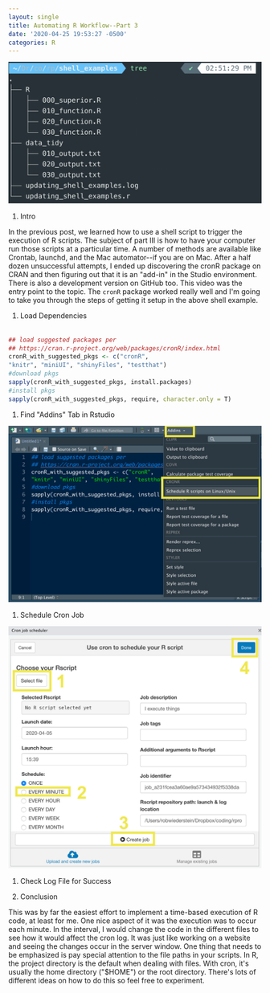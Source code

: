 ```yaml
---
layout: single
title: Automating R Workflow--Part 3
date: '2020-04-25 19:53:27 -0500'
categories: R
---
```


![tree](/assets/images/post/20200405.png)

1. Intro

In the previous post, we learned how to use a shell script to trigger the execution of R scripts. The subject of part III is how to have your computer run those scripts at a particular time. A number of methods are available like Crontab, launchd, and the Mac automator--if you are on Mac. After a half dozen unsuccessful attempts, I ended up discovering the cronR package on CRAN and then figuring out that it is an "add-in" in the Studio environment. There is also a development version on GitHub too. This video was the entry point to the topic. The `cronR` package worked really well and I'm going to take you through the steps of getting it setup in the above shell example.

1. Load Dependencies

```r

## load suggested packages per
## https://cran.r-project.org/web/packages/cronR/index.html
cronR_with_suggested_pkgs <- c("cronR",
"knitr", "miniUI", "shinyFiles", "testthat")
#download pkgs
sapply(cronR_with_suggested_pkgs, install.packages)
#install pkgs
sapply(cronR_with_suggested_pkgs, require, character.only = T)
```

1. Find "Addins" Tab in Rstudio

![cronR add ins](/assets/img/post/rstudio_cron_addin.jpg)

1. Schedule Cron Job

![schedule cron job](/assets/img/post/cron_rstudio_dialog_box.jpg)

1. Check Log File for Success

2. Conclusion

This was by far the easiest effort to implement a time-based execution of R code, at least for me. One nice aspect of it was the execution was to occur each minute. In the interval, I would change the code in the different files to see how it would affect the cron log. It was just like working on a website and seeing the changes occur in the server window. One thing that needs to be emphasized is pay special attention to the file paths in your scripts. In R, the project directory is the default when dealing with files. With cron, it's usually the home directory ("$HOME") or the root directory. There's lots of different ideas on how to do this so feel free to experiment.
